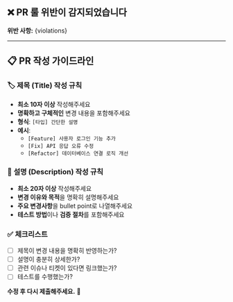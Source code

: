 ## ❌ PR 룰 위반이 감지되었습니다

**위반 사항:**
{violations}

---

## 📋 **PR 작성 가이드라인**

### 🏷️ **제목 (Title) 작성 규칙**
- **최소 10자 이상** 작성해주세요
- **명확하고 구체적인** 변경 내용을 포함해주세요
- **형식**: `[타입] 간단한 설명`
- **예시**: 
  - `[Feature] 사용자 로그인 기능 추가`
  - `[Fix] API 응답 오류 수정`
  - `[Refactor] 데이터베이스 연결 로직 개선`

### 📝 **설명 (Description) 작성 규칙**
- **최소 20자 이상** 작성해주세요
- **변경 이유와 목적**을 명확히 설명해주세요
- **주요 변경사항**을 bullet point로 나열해주세요
- **테스트 방법**이나 **검증 절차**를 포함해주세요

### ✅ **체크리스트**
- [ ] 제목이 변경 내용을 명확히 반영하는가?
- [ ] 설명이 충분히 상세한가?
- [ ] 관련 이슈나 티켓이 있다면 링크했는가?
- [ ] 테스트를 수행했는가?

**수정 후 다시 제출해주세요.** 🙏
